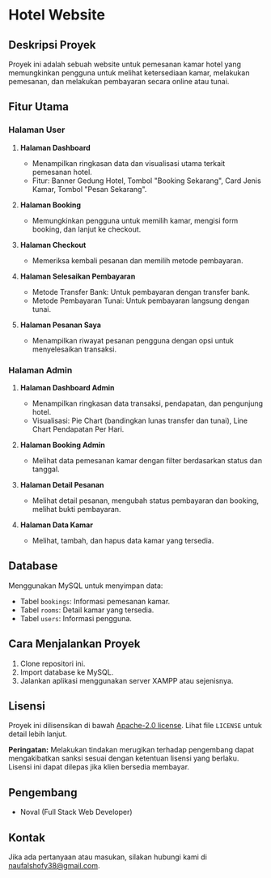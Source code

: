 # Hotel Website

## Deskripsi Proyek
Proyek ini adalah sebuah website untuk pemesanan kamar hotel yang memungkinkan pengguna untuk melihat ketersediaan kamar, melakukan pemesanan, dan melakukan pembayaran secara online atau tunai.

## Fitur Utama
### Halaman User
1. **Halaman Dashboard**
   - Menampilkan ringkasan data dan visualisasi utama terkait pemesanan hotel.
   - Fitur: Banner Gedung Hotel, Tombol "Booking Sekarang", Card Jenis Kamar, Tombol "Pesan Sekarang".

2. **Halaman Booking**
   - Memungkinkan pengguna untuk memilih kamar, mengisi form booking, dan lanjut ke checkout.

3. **Halaman Checkout**
   - Memeriksa kembali pesanan dan memilih metode pembayaran.

4. **Halaman Selesaikan Pembayaran**
   - Metode Transfer Bank: Untuk pembayaran dengan transfer bank.
   - Metode Pembayaran Tunai: Untuk pembayaran langsung dengan tunai.

5. **Halaman Pesanan Saya**
   - Menampilkan riwayat pesanan pengguna dengan opsi untuk menyelesaikan transaksi.

### Halaman Admin
1. **Halaman Dashboard Admin**
   - Menampilkan ringkasan data transaksi, pendapatan, dan pengunjung hotel.
   - Visualisasi: Pie Chart (bandingkan lunas transfer dan tunai), Line Chart Pendapatan Per Hari.

2. **Halaman Booking Admin**
   - Melihat data pemesanan kamar dengan filter berdasarkan status dan tanggal.

3. **Halaman Detail Pesanan**
   - Melihat detail pesanan, mengubah status pembayaran dan booking, melihat bukti pembayaran.

4. **Halaman Data Kamar**
   - Melihat, tambah, dan hapus data kamar yang tersedia.

## Database
Menggunakan MySQL untuk menyimpan data:
- Tabel `bookings`: Informasi pemesanan kamar.
- Tabel `rooms`: Detail kamar yang tersedia.
- Tabel `users`: Informasi pengguna.

## Cara Menjalankan Proyek
1. Clone repositori ini.
2. Import database ke MySQL.
3. Jalankan aplikasi menggunakan server XAMPP atau sejenisnya.

## Lisensi
Proyek ini dilisensikan di bawah [Apache-2.0 license](https://github.com/nopalsh/world-hotel?tab=Apache-2.0-1-ov-file). Lihat file `LICENSE` untuk detail lebih lanjut.

**Peringatan:** Melakukan tindakan merugikan terhadap pengembang dapat mengakibatkan sanksi sesuai dengan ketentuan lisensi yang berlaku. Lisensi ini dapat dilepas jika klien bersedia membayar.

## Pengembang
- Noval (Full Stack Web Developer)
  
## Kontak
Jika ada pertanyaan atau masukan, silakan hubungi kami di [naufalshofy38@gmail.com](mailto:naufalshofy38@gmail.com).
